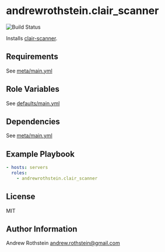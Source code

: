 andrewrothstein.clair_scanner
=========
![Build Status](https://github.com/andrewrothstein/ansible-clair_scanner/actions/workflows/build.yml/badge.svg)

Installs [clair-scanner](https://github.com/arminc/clair-scanner).

Requirements
------------

See [meta/main.yml](meta/main.yml)

Role Variables
--------------

See [defaults/main.yml](defaults/main.yml)

Dependencies
------------

See [meta/main.yml](meta/main.yml)

Example Playbook
----------------

```yml
- hosts: servers
  roles:
    - andrewrothstein.clair_scanner
```

License
-------

MIT

Author Information
------------------

Andrew Rothstein <andrew.rothstein@gmail.com>
